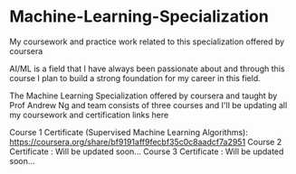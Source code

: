 # Machine-Learning-Specialization
My coursework and practice work related to this specialization offered by coursera

AI/ML is a field that I have always been passionate about and through this course I plan to build a strong foundation for my career in this field.

The Machine Learning Specialization offered by coursera and taught by Prof Andrew Ng and team consists of three courses and I'll be updating all my coursework and certification links here

Course 1 Certificate (Supervised Machine Learning Algorithms): https://coursera.org/share/bf9191aff9fecbf35c0c8aadcf7a2951
Course 2 Certificate : Will be updated soon...
Course 3 Certificate : Will be updated soon...
